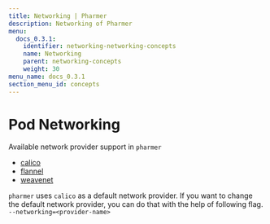 ```yaml
---
title: Networking | Pharmer
description: Networking of Pharmer
menu:
  docs_0.3.1:
    identifier: networking-networking-concepts
    name: Networking
    parent: networking-concepts
    weight: 30
menu_name: docs_0.3.1
section_menu_id: concepts
---
```


# Pod Networking

Available network provider support in `pharmer`
* [calico](https://kubernetes.io/docs/concepts/cluster-administration/networking/#project-calico)
* [flannel](https://kubernetes.io/docs/concepts/cluster-administration/networking/#flannel)
* [weavenet](https://kubernetes.io/docs/concepts/cluster-administration/networking/#weave-net-from-weaveworks)

`pharmer` uses `calico` as a default network provider. If you want to change the default network provider, you can do that with the help of following flag.
`--networking=<provider-name>`